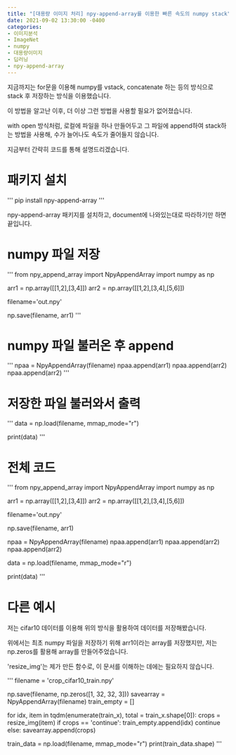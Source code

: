 ```yaml
---
title: "[대용량 이미지 처리] npy-append-array를 이용한 빠른 속도의 numpy stack"
date: 2021-09-02 13:30:00 -0400
categories: 
- 이미지분석
- ImageNet
- numpy
- 대용량이미지
- 딥러닝
- npy-append-array
---
```


지금까지는 for문을 이용해 numpy를 vstack, concatenate 하는 등의 방식으로 stack 후 저장하는 방식을 이용했습니다.

이 방법을 알고난 이후, 더 이상 그런 방법을 사용할 필요가 없어졌습니다.

with open 방식처럼, 로컬에 파일을 하나 만들어두고 그 파일에 append하여 stack하는 방법을 사용해, 수가 늘어나도 속도가 줄어들지 않습니다.

지금부터 간략히 코드를 통해 설명드리겠습니다.

# 패키지 설치

'''
pip install npy-append-array
'''

npy-append-array 패키지를 설치하고, document에 나와있는대로 따라하기만 하면 끝입니다.

# numpy 파일 저장

'''
from npy_append_array import NpyAppendArray
import numpy as np

arr1 = np.array([[1,2],[3,4]])
arr2 = np.array([[1,2],[3,4],[5,6]])

filename='out.npy'

np.save(filename, arr1)
'''

# numpy 파일 불러온 후 append

'''
npaa = NpyAppendArray(filename)
npaa.append(arr1)
npaa.append(arr2)
npaa.append(arr2)
'''

# 저장한 파일 불러와서 출력

'''
data = np.load(filename, mmap_mode="r")

print(data)
'''

# 전체 코드
'''
from npy_append_array import NpyAppendArray
import numpy as np

arr1 = np.array([[1,2],[3,4]])
arr2 = np.array([[1,2],[3,4],[5,6]])

filename='out.npy'

np.save(filename, arr1)

npaa = NpyAppendArray(filename)
npaa.append(arr1)
npaa.append(arr2)
npaa.append(arr2)

data = np.load(filename, mmap_mode="r")

print(data)
'''

# 다른 예시

저는 cifar10 데이터를 이용해 위의 방식을 활용하여 데이터를 저장해봤습니다.

위에서는 최초 numpy 파일을 저장하기 위해 arr1이라는 array를 저장했지만, 저는 np.zeros를 활용해 array를 만들어주었습니다.

'resize_img'는 제가 만든 함수로, 이 문서를 이해하는 데에는 필요하지 않습니다.

'''
filename = 'crop_cifar10_train.npy'

np.save(filename, np.zeros([1, 32, 32, 3]))
savearray = NpyAppendArray(filename)
train_empty = []

for idx, item in tqdm(enumerate(train_x), total = train_x.shape[0]):
    crops = resize_img(item)
    if crops == 'continue':
        train_empty.append(idx)
        continue
    else:
        savearray.append(crops)

train_data = np.load(filename, mmap_mode="r")
print(train_data.shape)
'''

